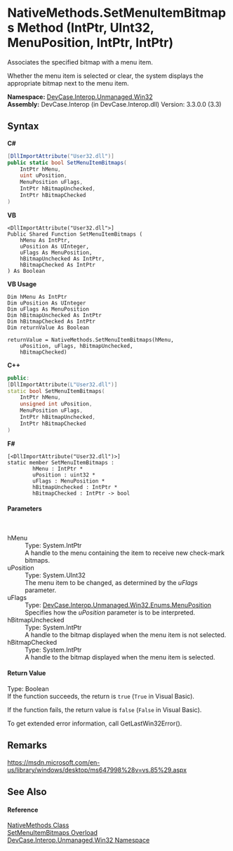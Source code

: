 # NativeMethods.SetMenuItemBitmaps Method (IntPtr, UInt32, MenuPosition, IntPtr, IntPtr)
 

Associates the specified bitmap with a menu item. 

 Whether the menu item is selected or clear, the system displays the appropriate bitmap next to the menu item.

**Namespace:**&nbsp;<a href="N_DevCase_Interop_Unmanaged_Win32">DevCase.Interop.Unmanaged.Win32</a><br />**Assembly:**&nbsp;DevCase.Interop (in DevCase.Interop.dll) Version: 3.3.0.0 (3.3)

## Syntax

**C#**<br />
``` C#
[DllImportAttribute("User32.dll")]
public static bool SetMenuItemBitmaps(
	IntPtr hMenu,
	uint uPosition,
	MenuPosition uFlags,
	IntPtr hBitmapUnchecked,
	IntPtr hBitmapChecked
)
```

**VB**<br />
``` VB
<DllImportAttribute("User32.dll">]
Public Shared Function SetMenuItemBitmaps ( 
	hMenu As IntPtr,
	uPosition As UInteger,
	uFlags As MenuPosition,
	hBitmapUnchecked As IntPtr,
	hBitmapChecked As IntPtr
) As Boolean
```

**VB Usage**<br />
``` VB Usage
Dim hMenu As IntPtr
Dim uPosition As UInteger
Dim uFlags As MenuPosition
Dim hBitmapUnchecked As IntPtr
Dim hBitmapChecked As IntPtr
Dim returnValue As Boolean

returnValue = NativeMethods.SetMenuItemBitmaps(hMenu, 
	uPosition, uFlags, hBitmapUnchecked, 
	hBitmapChecked)
```

**C++**<br />
``` C++
public:
[DllImportAttribute(L"User32.dll")]
static bool SetMenuItemBitmaps(
	IntPtr hMenu, 
	unsigned int uPosition, 
	MenuPosition uFlags, 
	IntPtr hBitmapUnchecked, 
	IntPtr hBitmapChecked
)
```

**F#**<br />
``` F#
[<DllImportAttribute("User32.dll")>]
static member SetMenuItemBitmaps : 
        hMenu : IntPtr * 
        uPosition : uint32 * 
        uFlags : MenuPosition * 
        hBitmapUnchecked : IntPtr * 
        hBitmapChecked : IntPtr -> bool 

```


#### Parameters
&nbsp;<dl><dt>hMenu</dt><dd>Type: System.IntPtr<br />A handle to the menu containing the item to receive new check-mark bitmaps.</dd><dt>uPosition</dt><dd>Type: System.UInt32<br />The menu item to be changed, as determined by the *uFlags* parameter.</dd><dt>uFlags</dt><dd>Type: <a href="T_DevCase_Interop_Unmanaged_Win32_Enums_MenuPosition">DevCase.Interop.Unmanaged.Win32.Enums.MenuPosition</a><br />Specifies how the *uPosition* parameter is to be interpreted.</dd><dt>hBitmapUnchecked</dt><dd>Type: System.IntPtr<br />A handle to the bitmap displayed when the menu item is not selected.</dd><dt>hBitmapChecked</dt><dd>Type: System.IntPtr<br />A handle to the bitmap displayed when the menu item is selected.</dd></dl>

#### Return Value
Type: Boolean<br />If the function succeeds, the return is `true` (`True` in Visual Basic). 

 If the function fails, the return value is `false` (`False` in Visual Basic). 

 To get extended error information, call GetLastWin32Error().

## Remarks
<a href="https://msdn.microsoft.com/en-us/library/windows/desktop/ms647998%28v=vs.85%29.aspx" target="_blank">https://msdn.microsoft.com/en-us/library/windows/desktop/ms647998%28v=vs.85%29.aspx</a>

## See Also


#### Reference
<a href="T_DevCase_Interop_Unmanaged_Win32_NativeMethods">NativeMethods Class</a><br /><a href="Overload_DevCase_Interop_Unmanaged_Win32_NativeMethods_SetMenuItemBitmaps">SetMenuItemBitmaps Overload</a><br /><a href="N_DevCase_Interop_Unmanaged_Win32">DevCase.Interop.Unmanaged.Win32 Namespace</a><br />